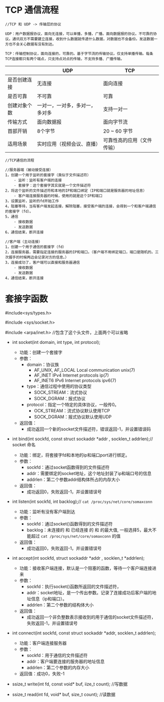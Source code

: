 # TCP 通信流程

```
//TCP 和 UDP -> 传输层的协议

UDP：用户数据报协议，面向无连接，可以单播，多播，广播。面向数据报的协议。不可靠的协议。通讯双方不需要建立连接，收到什么数据就传递什么数据，对数据也不会备份。发送数据一方也不会关心数据有没有到达。

TCP：传输控制协议，面向连接的，可靠的。基于字节流的传输协议。仅支持单播传输。每条TCP连接都只有两个端点，只支持点对点的传输，不支持多播、广播传输。

```

| | UDP | TCP |
|----|----|----|
|是否创建连接| 无连接 | 面向连接|
|是否可靠| 不可靠 | 可靠 |
| 创建对象个数 | 一对一，一对多，多对一，多对多 | 支持一对一 |
| 传输方式 | 面向数据报 | 面向字节流 |
| 首部开销 | 8个字节 | 20 ~ 60 字节|
| 适用场景 | 实时应用（视频会议、直播） | 可靠性高的应用（文件传输）|


```
//TCP通信的流程

//服务器端（被动接受连接）
1，创建一个用于监听的套接字（类似于文件描述符）
    - 监听：监听有客户端的连接
    - 套接字：这个套接字其实就是一个文件描述符
2，将这个监听的文件描述符和本地的IP和端口绑定（IP和端口就是服务器的地址信息）
    - 客户端连接服务器的时候，使用的就是这个IP和端口
3，设置监听，监听的fd开始工作
4，阻塞等待，当有客户端发起连接，解除阻塞，接受客户端的连接，会得到一个和客户端通信的套接字（fd）。
5，通信
    - 接收数据
    - 发送数据
6，通信结束，断开连接

//客户端（主动连接）
1，创建一个用于通信的套接字（fd）
2，连接服务器，需要指定连接的服务器的IP和端口。（客户端不用绑定端口，端口是随机的。三次握手的时候两边会记录对方的信息。）
3，连接成功了，客户端可以直接和服务器通信
    - 接收数据
    - 发送数据
4，通信结束，断开连接

```
# 套接字函数

#include<sys/types.h>

#include <sys/socket.h>

#include <arpa/inet.h> //包含了这个头文件，上面两个可以省略


* int socket(int domain, int type, int protocol);

    - 功能：创建一个套接字
    - 参数：
      - domain：协议族 
        - AF_UNIX, AF_LOCAL   Local communication              unix(7)
        - AF_INET             IPv4 Internet protocols          ip(7)
        - AF_INET6            IPv6 Internet protocols          ipv6(7)
      - type：通信过程中使用的协议类型
        - SOCK_STREAM：流式协议
        - SOCK_DGRAM：报式协议
      - protocol：指定一个特定的具体协议，一般传0。
        - OCK_STREAM：流式协议默认使用TCP
        - SOCK_DGRAM：报式协议默认使用UDP
    - 返回值：
      - 成功返回一个新的socket文件描述符，错误返回-1，并设置错误码

* int bind(int sockfd, const struct sockaddr *addr , socklen_t addrlen);// socket 命名
    
    - 功能：绑定，将套接字fd和本地的ip和端口port进行绑定。
    - 参数：
      - sockfd：通过socket函数得到的文件描述符
      - addr：需要绑定的socket地址，这个地址封装了ip和端口号的信息
      - addrlen：第二个参数addr结构体所占的内存大小
    - 返回值：
      - 成功返回0，失败返回-1，并设置错误号

* int listen(int sockfd, int backlog);// `cat /proc/sys/net/core/somaxconn`

    - 功能：监听有没有客户端到达
    - 参数：
      - sockfd：通过socket()函数得到的文件描述符
      - backlog：未连接的 和 已经连接 的 和 的最大值, 一般选择5，最大不能超过 `cat /proc/sys/net/core/somaxconn` 的值
    - 返回值：
      - 成功返回0，失败返回-1，并设置错误号


* int accept(int sockfd, struct sockaddr *addr , socklen_t *addrlen);

    - 功能：接收客户端连接，默认是一个阻塞的函数，等待一个客户端连接进来
    - 参数：
      - sockfd：执行socket()函数所返回的文件描述符，
      - addr：socket地址，是一个传出参数。记录了连接成功后客户端的地址信息（ip和端口）。
      - addrlen：第二个参数的结构体大小
    - 返回值：
      - 成功返回一个非负整数表示接收到的用于通信的socket文件描述符，失败返回-1，并设置错误号

* int connect(int sockfd, const struct sockaddr *addr, socklen_t addrlen);

    - 功能：客户端连接服务器
    - 参数：
      - sockfd：用于通信的文件描述符
      - addr：客户端要连接的服务器的地址信息
      - addrlen：第二个参数的内存大小
    - 返回值：成功0，失败-1

* ssize_t write(int fd, const void* buf, iize_t count); //写数据

* ssize_t read(int fd, void* buf, size_t count);        //读数据


